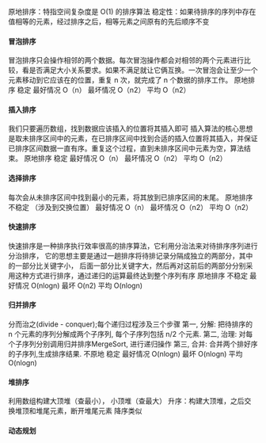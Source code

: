 原地排序：特指空间复杂度是 O(1) 的排序算法
稳定性：如果待排序的序列中存在值相等的元素，经过排序之后，相等元素之间原有的先后顺序不变

#### 冒泡排序
冒泡排序只会操作相邻的两个数据。每次冒泡操作都会对相邻的两个元素进行比较，看是否满足大小关系要求。如果不满足就让它俩互换。一次冒泡会让至少一个元素移动到它应该在的位置，重复 n 次，就完成了 n 个数据的排序工作。
原地排序
稳定
最好情况  O（n）  最坏情况 O（n2）  平均 O（n2）

#### 插入排序
我们只要遍历数组，找到数据应该插入的位置将其插入即可
插入算法的核心思想是取未排序区间中的元素，在已排序区间中找到合适的插入位置将其插入，并保证已排序区间数据一直有序。重复这个过程，直到未排序区间中元素为空，算法结束。
原地排序
稳定
最好情况  O（n）  最坏情况 O（n2）  平均 O（n2）

#### 选择排序
每次会从未排序区间中找到最小的元素，将其放到已排序区间的末尾。
原地排序
不稳定 （涉及到交换位置）
最好情况  O（n）  最坏情况 O（n2）  平均 O（n2）

#### 快速排序
快速排序是一种排序执行效率很高的排序算法，它利用分治法来对待排序序列进行分治排序，
它的思想主要是通过一趟排序将待排记录分隔成独立的两部分，其中的一部分比关键字小，
后面一部分比关键字大，然后再对这前后的两部分分别采用这种方式进行排序，通过递归的运算最终达到整个序列有序
原地排序
不稳定
最好情况 O(nlogn) 最坏 O(n2) 平均 O(nlogn)

#### 归并排序
分而治之(divide - conquer);每个递归过程涉及三个步骤
第一, 分解: 把待排序的 n 个元素的序列分解成两个子序列, 每个子序列包括 n/2 个元素.
第二, 治理: 对每个子序列分别调用归并排序MergeSort, 进行递归操作
第三, 合并: 合并两个排好序的子序列,生成排序结果.
不原地
稳定
最好情况 O(nlogn) 最坏 O(nlogn) 平均 O(nlogn)

#### 堆排序
利用数组构建大顶堆（查最小）， 小顶堆（查最大）
升序：构建大顶堆，之后交换堆顶和堆尾元素，断开堆尾元素
降序类似

#### 动态规划